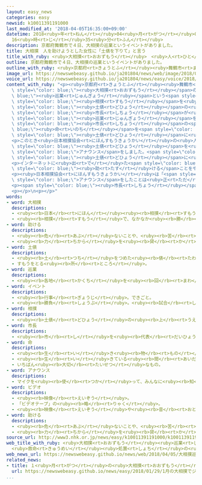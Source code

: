 ```yaml
---
layout: easy_news
categories: easy
newsid: k10011391191000
last_modified_at: '2018-04-05T16:35:00+09:00'
datetime: 2018<ruby>年<rt>ねん</rt></ruby>04<ruby>月<rt>がつ</rt></ruby>05<ruby>日<rt>にち</rt></ruby>
  16<ruby>時<rt>じ</rt></ruby>35<ruby>分<rt>ふん</rt></ruby>
description: 京都府舞鶴市で４日、大相撲の巡業というイベントがありました。
title: 大相撲　人を助けようとした女性に「土俵を下りて」と言う
title_with_ruby: <ruby>大相撲<rt>おおずもう</rt></ruby>　<ruby>人<rt>ひと</rt></ruby>を<ruby>助<rt>たす</rt></ruby>けようとした<ruby>女性<rt>じょせい</rt></ruby>に「<ruby>土俵<rt>どひょう</rt></ruby>を<ruby>下<rt>お</rt></ruby>りて」と<ruby>言<rt>い</rt></ruby>う
outline: 京都府舞鶴市で４日、大相撲の巡業というイベントがありました。
outline_with_ruby: <ruby>京都府<rt>きょうとふ</rt></ruby><ruby>舞鶴市<rt>まいづるし</rt></ruby>で<ruby>４日<rt>よっか</rt></ruby>、<ruby>大相撲<rt>おおずもう</rt></ruby>の<ruby>巡業<rt>じゅんぎょう</rt></ruby>というイベントがありました。
image_url: https://newswebeasy.github.io/ja201804/news/web/image/2018/04/05/K10011391191_1804050434_1804050440_01_03.jpg
voice_url: https://newswebeasy.github.io/ja201804/news/easy/voice/2018/04/05/k10011391191000.mp4
content_with_ruby: "<p><ruby>京都府<rt>きょうとふ</rt></ruby><ruby>舞鶴市<rt>まいづるし</rt></ruby>で<ruby>４日<rt>よっか</rt></ruby>、<span\
  \ style=\"color: blue;\"><ruby>大相撲<rt>おおずもう</rt></ruby></span>の<span style=\"color:\
  \ blue;\"><ruby>巡業<rt>じゅんぎょう</rt></ruby></span>という<span style=\"color: blue;\">イベント</span>がありました。<span\
  \ style=\"color: blue;\"><ruby>相撲<rt>すもう</rt></ruby></span>を<ruby>行<rt>おこな</rt></ruby>う<span\
  \ style=\"color: blue;\"><ruby>土俵<rt>どひょう</rt></ruby></span>の<ruby>上<rt>うえ</rt></ruby>であいさつをしていた<ruby>舞鶴市<rt>まいづるし</rt></ruby>の<ruby>多々見<rt>たたみ</rt></ruby><ruby>良三<rt>りょうぞう</rt></ruby><span\
  \ style=\"color: blue;\"><ruby>市長<rt>しちょう</rt></ruby></span>が<ruby>途中<rt>とちゅう</rt></ruby>で<ruby>倒<rt>たお</rt></ruby>れました。このため、<span\
  \ style=\"color: blue;\"><ruby>巡業<rt>じゅんぎょう</rt></ruby></span>を<ruby>見<rt>み</rt></ruby>に<ruby>来<rt>き</rt></ruby>ていた<ruby>女性<rt>じょせい</rt></ruby>が<span\
  \ style=\"color: blue;\"><ruby>市長<rt>しちょう</rt></ruby></span>の<span style=\"color:\
  \ blue;\"><ruby>命<rt>いのち</rt></ruby></span>を<span style=\"color: blue;\"><ruby>助<rt>たす</rt></ruby>けよ</span>うとして、<ruby>急<rt>いそ</rt></ruby>いで<span\
  \ style=\"color: blue;\"><ruby>土俵<rt>どひょう</rt></ruby></span>に<ruby>上<rt>あ</rt></ruby>がりました。</p>\n\
  <p>このとき<ruby>日本相撲協会<rt>にほんすもうきょうかい</rt></ruby>の<ruby>人<rt>ひと</rt></ruby>が「<ruby>女性<rt>じょせい</rt></ruby>は<span\
  \ style=\"color: blue;\"><ruby>土俵<rt>どひょう</rt></ruby></span>を<ruby>下<rt>お</rt></ruby>りてください」という<span\
  \ style=\"color: blue;\">アナウンス</span>をしました。<span style=\"color: blue;\"><ruby>大相撲<rt>おおずもう</rt></ruby></span>では<ruby>昔<rt>むかし</rt></ruby>から、<ruby>女性<rt>じょせい</rt></ruby>は<span\
  \ style=\"color: blue;\"><ruby>土俵<rt>どひょう</rt></ruby></span>に<ruby>上<rt>あ</rt></ruby>がってはいけないことになっています。</p>\n\
  <p>インターネットに<ruby>出<rt>で</rt></ruby>た<span style=\"color: blue;\">ビデオ</span>を<ruby>見<rt>み</rt></ruby>た<ruby>人<rt>ひと</rt></ruby>たちは「<span\
  \ style=\"color: blue;\"><ruby>助<rt>たす</rt></ruby>ける</span>ことをやめろという<ruby>意味<rt>いみ</rt></ruby>か」などと<ruby>言<rt>い</rt></ruby>って<ruby>怒<rt>おこ</rt></ruby>りました。</p>\n\
  <p><ruby>日本相撲協会<rt>にほんすもうきょうかい</rt></ruby>は「<span style=\"color: blue;\"><ruby>命<rt>いのち</rt></ruby></span>が<ruby>危険<rt>きけん</rt></ruby>なときにこの<span\
  \ style=\"color: blue;\">アナウンス</span>をしたことは<ruby>正<rt>ただ</rt></ruby>しくなかったと<ruby>思<rt>おも</rt></ruby>います」と<ruby>言<rt>い</rt></ruby>って<ruby>謝<rt>あやま</rt></ruby>りました。</p>\n\
  <p><span style=\"color: blue;\"><ruby>市長<rt>しちょう</rt></ruby></span>は<ruby>病院<rt>びょういん</rt></ruby>に<ruby>運<rt>はこ</rt></ruby>ばれて<ruby>入院<rt>にゅういん</rt></ruby>することになりました。</p>\n\
  <p></p>\n<p></p>"
words:
- word: 大相撲
  descriptions:
  - <ruby><rb>日本</rb><rt>にほん</rt></ruby><ruby><rb>相撲</rb><rt>すもう</rt></ruby><ruby><rb>協会</rb><rt>きょうかい</rt></ruby>が<ruby><rb>行</rb><rt>おこな</rt></ruby>う<ruby><rb>専門</rb><rt>せんもん</rt></ruby>の<ruby><rb>力士</rb><rt>りきし</rt></ruby>による<ruby><rb>相撲</rb><rt>すもう</rt></ruby>。
  - <ruby><rb>相撲</rb><rt>すもう</rt></ruby>で、なかなか<ruby><rb>勝</rb><rt>か</rt></ruby>ち<ruby><rb>負</rb><rt>ま</rt></ruby>けの<ruby><rb>決</rb><rt>き</rt></ruby>まらない<ruby><rb>力</rb><rt>ちから</rt></ruby>の<ruby><rb>入</rb><rt>はい</rt></ruby>った<ruby><rb>取組</rb><rt>とりくみ</rt></ruby>。
- word: 助ける
  descriptions:
  - <ruby><rb>危</rb><rt>あぶ</rt></ruby>ないことや、<ruby><rb>苦</rb><rt>くる</rt></ruby>しいことから、<ruby><rb>救</rb><rt>すく</rt></ruby>う。
  - <ruby><rb>力</rb><rt>ちから</rt></ruby>を<ruby><rb>貸</rb><rt>か</rt></ruby>す。<ruby><rb>手伝</rb><rt>てつだ</rt></ruby>う。
- word: 土俵
  descriptions:
  - <ruby><rb>土</rb><rt>つち</rt></ruby>をつめた<ruby><rb>俵</rb><rt>たわら</rt></ruby>。
  - すもうをとる<ruby><rb>所</rb><rt>ところ</rt></ruby>。
- word: 巡業
  descriptions:
  - <ruby><rb>各地</rb><rt>かくち</rt></ruby>を<ruby><rb>回</rb><rt>まわ</rt></ruby>って、しばいやすもうなどを<ruby><rb>見</rb><rt>み</rt></ruby>せること。
- word: イベント
  descriptions:
  - <ruby><rb>行事</rb><rt>ぎょうじ</rt></ruby>。できごと。
  - <ruby><rb>勝負</rb><rt>しょうぶ</rt></ruby>。<ruby><rb>試合</rb><rt>しあい</rt></ruby>。
- word: 相撲
  descriptions:
  - <ruby><rb>土俵</rb><rt>どひょう</rt></ruby>の<ruby><rb>上</rb><rt>うえ</rt></ruby>で、<ruby><rb>二人</rb><rt>ふたり</rt></ruby>が<ruby><rb>取</rb><rt>と</rt></ruby>り<ruby><rb>組</rb><rt>く</rt></ruby>み、<ruby><rb>相手</rb><rt>あいて</rt></ruby>をたおすか、<ruby><rb>外</rb><rt>そと</rt></ruby>に<ruby><rb>出</rb><rt>だ</rt></ruby>すかして<ruby><rb>勝負</rb><rt>しょうぶ</rt></ruby>を<ruby><rb>決</rb><rt>き</rt></ruby>める<ruby><rb>競技</rb><rt>きょうぎ</rt></ruby>。<ruby><rb>国技</rb><rt>こくぎ</rt></ruby>とされる。
- word: 市長
  descriptions:
  - <ruby><rb>市</rb><rt>し</rt></ruby>を<ruby><rb>代表</rb><rt>だいひょう</rt></ruby>し、その<ruby><rb>政治</rb><rt>せいじ</rt></ruby>をとり<ruby><rb>行</rb><rt>おこな</rt></ruby>う<ruby><rb>人</rb><rt>ひと</rt></ruby>。
- word: 命
  descriptions:
  - <ruby><rb>生</rb><rt>い</rt></ruby>き<ruby><rb>物</rb><rt>もの</rt></ruby>が<ruby><rb>生</rb><rt>い</rt></ruby>きているもとになる<ruby><rb>力</rb><rt>ちから</rt></ruby>。<ruby><rb>生命</rb><rt>せいめい</rt></ruby>。
  - <ruby><rb>生</rb><rt>い</rt></ruby>きている<ruby><rb>間</rb><rt>あいだ</rt></ruby>。
  - いちばん<ruby><rb>大切</rb><rt>たいせつ</rt></ruby>なもの。
- word: アナウンス
  descriptions:
  - マイクを<ruby><rb>使</rb><rt>つか</rt></ruby>って、みんなに<ruby><rb>知</rb><rt>し</rt></ruby>らせること。<ruby><rb>放送</rb><rt>ほうそう</rt></ruby>。
- word: ビデオ
  descriptions:
  - <ruby><rb>映像</rb><rt>えいぞう</rt></ruby>。
  - 「ビデオテープ」の<ruby><rb>略</rb><rt>りゃく</rt></ruby>。
  - <ruby><rb>映像</rb><rt>えいぞう</rt></ruby>や<ruby><rb>音</rb><rt>おと</rt></ruby>を、<ruby><rb>磁気</rb><rt>じき</rt></ruby>テープに<ruby><rb>記録</rb><rt>きろく</rt></ruby>したり<ruby><rb>再生</rb><rt>さいせい</rt></ruby>したりする<ruby><rb>装置</rb><rt>そうち</rt></ruby>。
- word: 助ける
  descriptions:
  - <ruby><rb>危</rb><rt>あぶ</rt></ruby>ないことや、<ruby><rb>苦</rb><rt>くる</rt></ruby>しいことから、<ruby><rb>救</rb><rt>すく</rt></ruby>う。
  - <ruby><rb>力</rb><rt>ちから</rt></ruby>を<ruby><rb>貸</rb><rt>か</rt></ruby>す。<ruby><rb>手伝</rb><rt>てつだ</rt></ruby>う。
source_url: http://www3.nhk.or.jp/news/easy/k10011391191000/k10011391191000.html
web_title_with_ruby: <ruby>大相撲<rt>おおずもう</rt></ruby><ruby>巡業<rt>じゅんぎょう</rt></ruby>
  <ruby>救命<rt>きゅうめい</rt></ruby><ruby>処置<rt>しょち</rt></ruby>の<ruby>女性<rt>じょせい</rt></ruby>に「<ruby>土俵<rt>どひょう</rt></ruby>から<ruby>下<rt>くだ</rt></ruby>りて」と<ruby>アナウンス<rt>あなうんす</rt></ruby>
web_news_url: https://newswebeasy.github.io/news/web/2018/04/05/大相撲巡業-救命処置の女性に土俵から下りてとアナウンス
related_news:
- title: １<ruby>月<rt>がつ</rt></ruby>の<ruby>大相撲<rt>おおずもう</rt></ruby>でジョージア<ruby>出身<rt>しゅっしん</rt></ruby>の<ruby>栃ノ心<rt>とちのしん</rt></ruby>が<ruby>優勝<rt>ゆうしょう</rt></ruby>する
  url: https://newswebeasy.github.io/news/easy/2018/01/29/1月の大相撲でジョージア出身の栃ノ心が優勝する
...
```

